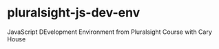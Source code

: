 # pluralsight-js-dev-env
JavaScript DEvelopment Environment from Pluralsight Course with Cary House
